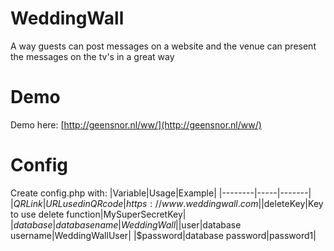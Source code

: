 # WeddingWall
A way guests can post messages on a website and the venue can present the messages on the tv's in a great way

# Demo
Demo here: [http://geensnor.nl/ww/](http://geensnor.nl/ww/)

# Config
Create config.php with:
|Variable|Usage|Example|
|--------|-----|-------|
|$QRLink |URL used in QR code|https://www.weddingwall.com|
|$deleteKey|Key to use delete function|MySuperSecretKey|
|$database|database name|WeddingWall|
|$user|database username|WeddingWallUser|
|$password|database password|password1|


